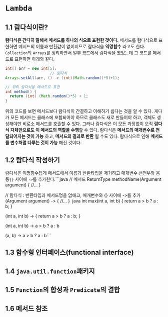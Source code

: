 `Lambda`
========

1.1 람다식이란?
---------------

**람다식은 간다히 말해서 메서드를 하나의 식으로 표현한 것이다.** 메서드를 람다식으로 표현하면 메서드의 이름과 반환값이 없어지므로 람다식을 **익명함수** 라고도 한다. `Collection`의 `Arrays`를 정리하면서 일부 코드에서 람다식을 봤었는데 그 코드를 메서드로 표현하면 아래와 같다.

```java
int[] arr = new int[5];
                    // 람다식
Arrays.setAll(arr, () -> (int)(Math.random()*5)+1);
```

```java
// 위의 람다식을 메서드로 표현
int method() {
  return (int) (Math.ramdom()*5) + 1;
}
```

위의 코드를 보면 메서드보다 람다식이 간결하고 이해하기 쉽다는 것을 알 수 있다. 게다가 모든 메서드는 클래스에 포함되어야 하므로 클래스도 새로 만들어야 하고, 객체도 생성해야만 비로소 메서드를 호출할 수 있다. 그러나 람다식은 이 모든 과정없이 오직 **람다식 자체만으로도 이 메서드의 역할을 수행**할 수 있다. 람다식은 **메서드의 매개변수로 전달되어지는 것이 가능** 하고, **메서드의 결과로 반환** 될 수도 있다. 람다식으로 인해 **메서드를 변수처럼 다루는 것이 가능** 해진 것이다.

1.2 람다식 작성하기
-------------------

람다식은 익명함수답게 메서드에서 이름과 반환타입을 제거하고 매개변수 선언부와 몸통`{}` 사이에 `->`를 추가한다.\`\``java // 메서드 ReturnType methodName(Argument argument) { //... }

// 람다식 : 반환타입과 메서드명을 없애고, 매개변수와 {} 사이에 ->를 추가 (Argument argument) -> { //... }`
`java int max(int a, int b) { return a > b ? a : b; }

(int a, int b) -> { return a > b ? a : b; }

(int a, int b) -> a > b ? a : b

(a, b) -> a > b ? a : b\`\`\`

1.3 함수형 인터페이스(functional interface)
-------------------------------------------

1.4 `java.util.function`패키지
------------------------------

1.5 `Function`의 합성과 `Predicate`의 결합
------------------------------------------

1.6 메서드 참조
---------------
